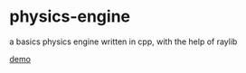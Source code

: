 # physics-engine

a basics physics engine written in cpp, with the help of raylib

[demo](https://files.catbox.moe/g42c9h.mp4)
